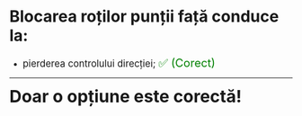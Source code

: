 # Blocarea roților punții față conduce la:

- <span style="font-size: larger;">pierderea controlului direcției; <span style="color: green; font-size: larger;">✅ (Corect)</span></span>

---

<span style="font-size: 30px; font-weight: bold;">**Doar o opțiune este corectă!**</span>